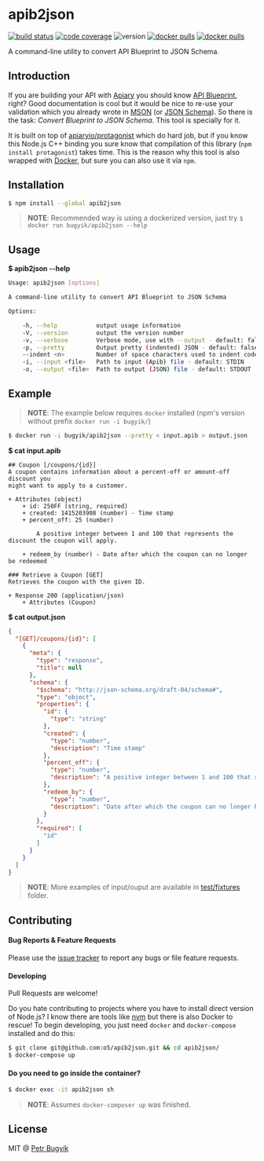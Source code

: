 # apib2json
[![build status][img-build-status]][link-build-status]
[![code coverage][img-coverage]][link-coverage]
![version][img-version]
[![docker pulls][img-docker-layers]][link-microbadger]
[![docker pulls][img-docker-pulls]][link-registry]

A command-line utility to convert API Blueprint to JSON Schema.

## Introduction

If you are building your API with [Apiary][link-apiary] you should know [API Blueprint][link-apib], right? Good documentation is cool but it would be nice to re-use your validation which you already wrote in [MSON][link-mson] (or [JSON Schema][link-json-schema]). So there is the task: *Convert Blueprint to JSON Schema*. This tool is specially for it.
  
It is built on top of [apiaryio/protagonist][link-protagonist] which do hard job, but if you know this Node.js C++ binding you sure know that compilation of this library (`npm install protagonist`) takes time. This is the reason why this tool is also wrapped with [Docker][link-docker], but sure you can also use it via `npm`.

## Installation

```bash
$ npm install --global apib2json
```

> **NOTE**: Recommended way is using a dockerized version, just try `$ docker run bugyik/apib2json --help`

## Usage

**$ apib2json --help**

```bash
Usage: apib2json [options]

A command-line utility to convert API Blueprint to JSON Schema

Options:

    -h, --help           output usage information
    -V, --version        output the version number
    -v, --verbose        Verbose mode, use with --output - default: false
    -p, --pretty         Output pretty (indented) JSON - default: false
    --indent <n>         Number of space characters used to indent code, use with --pretty - default: 2
    -i, --input <file>   Path to input (Apib) file - default: STDIN
    -o, --output <file>  Path to output (JSON) file - default: STDOUT
```

## Example

> **NOTE**: The example below requires `docker` installed (npm's version without prefix `docker run -i bugyik/`) 

```bash
$ docker run -i bugyik/apib2json --pretty < input.apib > output.json
``` 

**$ cat input.apib**
```
## Coupon [/coupons/{id}]
A coupon contains information about a percent-off or amount-off discount you
might want to apply to a customer.

+ Attributes (object)
    + id: 250FF (string, required)
    + created: 1415203908 (number) - Time stamp
    + percent_off: 25 (number)

        A positive integer between 1 and 100 that represents the discount the coupon will apply.

    + redeem_by (number) - Date after which the coupon can no longer be redeemed
    
### Retrieve a Coupon [GET]
Retrieves the coupon with the given ID.

+ Response 200 (application/json)
    + Attributes (Coupon)
```

**$ cat output.json**
```json
{
  "[GET]/coupons/{id}": [
    {
      "meta": {
        "type": "response",
        "title": null
      },
      "schema": {
        "$schema": "http://json-schema.org/draft-04/schema#",
        "type": "object",
        "properties": {
          "id": {
            "type": "string"
          },
          "created": {
            "type": "number",
            "description": "Time stamp"
          },
          "percent_off": {
            "type": "number",
            "description": "A positive integer between 1 and 100 that represents the discount the coupon will apply."
          },
          "redeem_by": {
            "type": "number",
            "description": "Date after which the coupon can no longer be redeemed"
          }
        },
        "required": [
          "id"
        ]
      }
    }
  ]
}
```

> **NOTE**: More examples of input/ouput are available in [test/fixtures](test/fixtures) folder.

## Contributing

#### Bug Reports & Feature Requests

Please use the [issue tracker][link-issue] to report any bugs or file feature requests.

#### Developing

Pull Requests are welcome! 

Do you hate contributing to projects where you have to install direct version of Node.js? I know there are tools like [nvm][link-nvm] but there is also Docker to rescue! To begin developing, you just need `docker` and `docker-compose` installed and do this: 

```bash
$ git clone git@github.com:o5/apib2json.git && cd apib2json/
$ docker-compose up
```

#### Do you need to go inside the container?
```bash
$ docker exec -it apib2json sh
```
> **NOTE**: Assumes `docker-composer up` was finished.

## License
MIT @ [Petr Bugyík][link-twitter]

[link-build-status]: https://travis-ci.org/o5/apib2json
[link-coverage]: https://coveralls.io/github/o5/apib2json
[link-protagonist]: https://github.com/apiaryio/protagonist
[link-apiary]: https://apiary.io
[link-apib]: https://github.com/apiaryio/api-blueprint
[link-mson]: https://github.com/apiaryio/mson
[link-json-schema]: http://json-schema.org
[link-docker]: https://www.docker.com/products/overview
[link-registry]: https://hub.docker.com/r/bugyik/apib2json
[link-microbadger]: https://microbadger.com/images/bugyik/apib2json
[link-issue]: https://github.com/o5/apib2json/issues
[link-nvm]: https://github.com/creationix/nvm
[link-twitter]: https://twitter.com/bugyik

[img-build-status]: https://img.shields.io/travis/o5/apib2json/master.svg
[img-coverage]: https://img.shields.io/coveralls/o5/apib2json.svg
[img-version]: https://images.microbadger.com/badges/version/bugyik/apib2json.svg
[img-docker-pulls]: https://img.shields.io/docker/pulls/bugyik/apib2json.svg
[img-docker-layers]: https://images.microbadger.com/badges/image/bugyik/apib2json.svg
